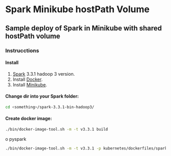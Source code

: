 # Spark Minikube hostPath Volume

## Sample deploy of Spark in Minikube with shared hostPath volume

### Instrucctions

#### Install

1. [Spark](https://spark.apache.org/docs/3.3.1/#downloading) 3.3.1 hadoop 3 version.
1. Install [Docker](https://docs.docker.com/get-docker/).
1. Install [Minikube](https://minikube.sigs.k8s.io/docs/start/).

#### Change dir into your Spark folder:
```sh
cd <something>/spark-3.3.1-bin-hadoop3/
```
#### Create docker image:

```sh
./bin/docker-image-tool.sh -m -t v3.3.1 build
```
o pyspark
```sh
./bin/docker-image-tool.sh -m -t v3.3.1 -p kubernetes/dockerfiles/spark/bindings/python/Dockerfile build
```
